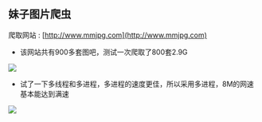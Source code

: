 ## 妹子图片爬虫
爬取网站 : [http://www.mmjpg.com](http://www.mmjpg.com)  

* 该网站共有900多套图吧，测试一次爬取了800套2.9G
 
![](http://p1.bpimg.com/587386/8da1240e7760296b.png)  

* 试了一下多线程和多进程，多进程的速度更佳，所以采用多进程，8M的网速基本能达到满速  

![](http://p1.bpimg.com/587386/160a5fde90ada30e.png)

